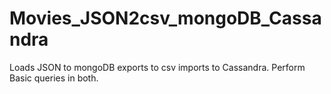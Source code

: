 # Movies_JSON2csv_mongoDB_Cassandra
Loads JSON to mongoDB exports to csv imports to Cassandra. Perform Basic queries in both.
